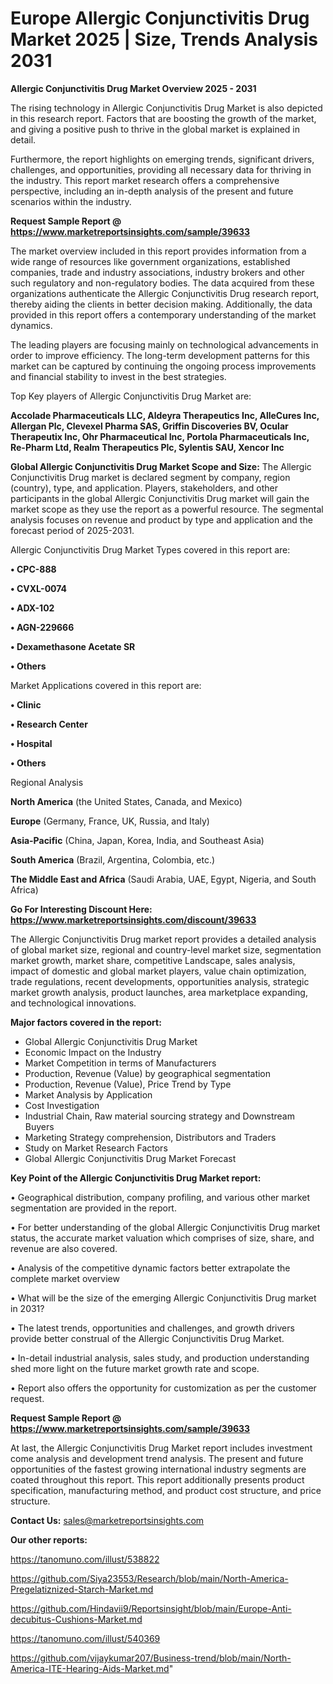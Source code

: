 # Europe Allergic Conjunctivitis Drug Market 2025 | Size, Trends Analysis 2031

<Strong> Allergic Conjunctivitis Drug Market Overview 2025 - 2031</strong>

The rising technology in Allergic Conjunctivitis Drug Market is also depicted in this research report. Factors that are boosting the growth of the market, and giving a positive push to thrive in the global market is explained in detail.

Furthermore, the report highlights on emerging trends, significant drivers, challenges, and opportunities, providing all necessary data for thriving in the industry. This report market research offers a comprehensive perspective, including an in-depth analysis of the present and future scenarios within the industry.

<strong>Request Sample Report @ <a href=https://www.marketreportsinsights.com/sample/39633>https://www.marketreportsinsights.com/sample/39633</a></strong>

The market overview included in this report provides information from a wide range of resources like government organizations, established companies, trade and industry associations, industry brokers and other such regulatory and non-regulatory bodies. The data acquired from these organizations authenticate the Allergic Conjunctivitis Drug research report, thereby aiding the clients in better decision making. Additionally, the data provided in this report offers a contemporary understanding of the market dynamics.

The leading players are focusing mainly on technological advancements in order to improve efficiency. The long-term development patterns for this market can be captured by continuing the ongoing process improvements and financial stability to invest in the best strategies.

Top Key players of Allergic Conjunctivitis Drug Market are:

<strong>Accolade Pharmaceuticals LLC, Aldeyra Therapeutics Inc, AlleCures Inc, Allergan Plc, Clevexel Pharma SAS, Griffin Discoveries BV, Ocular Therapeutix Inc, Ohr Pharmaceutical Inc, Portola Pharmaceuticals Inc, Re-Pharm Ltd, Realm Therapeutics Plc, Sylentis SAU, Xencor Inc</strong>

<strong><b>Global Allergic Conjunctivitis Drug Market Scope and Size:</b></strong>
The Allergic Conjunctivitis Drug market is declared segment by company, region (country), type, and application. Players, stakeholders, and other participants in the global Allergic Conjunctivitis Drug market will gain the market scope as they use the report as a powerful resource. The segmental analysis focuses on revenue and product by type and application and the forecast period of 2025-2031.

Allergic Conjunctivitis Drug Market Types covered in this report are:

<strong>•  CPC-888

•  CVXL-0074

•  ADX-102

•  AGN-229666

•  Dexamethasone Acetate SR

•  Others</strong>

Market Applications covered in this report are:

<strong>•  Clinic

•  Research Center

•  Hospital

•  Others</strong> 

Regional Analysis

<strong>North America</strong> (the United States, Canada, and Mexico)

<strong>Europe</strong> (Germany, France, UK, Russia, and Italy)

<strong>Asia-Pacific</strong> (China, Japan, Korea, India, and Southeast Asia)

<strong>South America</strong> (Brazil, Argentina, Colombia, etc.)

<strong>The Middle East and Africa</strong> (Saudi Arabia, UAE, Egypt, Nigeria, and South Africa)

<strong>Go For Interesting Discount Here: <a href=https://www.marketreportsinsights.com/discount/39633>https://www.marketreportsinsights.com/discount/39633</a></strong>

The Allergic Conjunctivitis Drug market report provides a detailed analysis of global market size, regional and country-level market size, segmentation market growth, market share, competitive Landscape, sales analysis, impact of domestic and global market players, value chain optimization, trade regulations, recent developments, opportunities analysis, strategic market growth analysis, product launches, area marketplace expanding, and technological innovations.

<strong><b>Major factors covered in the report:</b></strong>
<ul>
  <li>Global Allergic Conjunctivitis Drug Market </li>
  <li>Economic Impact on the Industry</li>
  <li>Market Competition in terms of Manufacturers</li>
  <li>Production, Revenue (Value) by geographical segmentation</li>
  <li>Production, Revenue (Value), Price Trend by Type</li>
  <li>Market Analysis by Application</li>
  <li>Cost Investigation</li>
  <li>Industrial Chain, Raw material sourcing strategy and Downstream Buyers</li>
  <li>Marketing Strategy comprehension, Distributors and Traders</li>
  <li>Study on Market Research Factors</li>
  <li>Global Allergic Conjunctivitis Drug Market Forecast</li>
</ul>

<strong><b>Key Point of the Allergic Conjunctivitis Drug Market report:</b></strong>

• Geographical distribution, company profiling, and various other market segmentation are provided in the report.

• For better understanding of the global Allergic Conjunctivitis Drug market status, the accurate market valuation which comprises of size, share, and revenue are also covered.

• Analysis of the competitive dynamic factors better extrapolate the complete market overview

• What will be the size of the emerging Allergic Conjunctivitis Drug market in 2031?

• The latest trends, opportunities and challenges, and growth drivers provide better construal of the Allergic Conjunctivitis Drug Market.

• In-detail industrial analysis, sales study, and production understanding shed more light on the future market growth rate and scope.

• Report also offers the opportunity for customization as per the customer request.

<strong>Request Sample Report @ <a href=https://www.marketreportsinsights.com/sample/39633>https://www.marketreportsinsights.com/sample/39633</a></strong>

At last, the Allergic Conjunctivitis Drug Market report includes investment come analysis and development trend analysis. The present and future opportunities of the fastest growing international industry segments are coated throughout this report. This report additionally presents product specification, manufacturing method, and product cost structure, and price structure.

<strong>Contact Us:</strong>
sales@marketreportsinsights.com

<strong>Our other reports:</strong>

<a href=https://tanomuno.com/illust/538822>https://tanomuno.com/illust/538822</a>

<a href=https://github.com/Siya23553/Research/blob/main/North-America-Pregelatiznized-Starch-Market.md>https://github.com/Siya23553/Research/blob/main/North-America-Pregelatiznized-Starch-Market.md</a>

<a href=https://github.com/Hindavii9/Reportsinsight/blob/main/Europe-Anti-decubitus-Cushions-Market.md>https://github.com/Hindavii9/Reportsinsight/blob/main/Europe-Anti-decubitus-Cushions-Market.md</a>

<a href=https://tanomuno.com/illust/540369>https://tanomuno.com/illust/540369</a>

<a href=https://github.com/vijaykumar207/Business-trend/blob/main/North-America-ITE-Hearing-Aids-Market.md>https://github.com/vijaykumar207/Business-trend/blob/main/North-America-ITE-Hearing-Aids-Market.md</a>"
